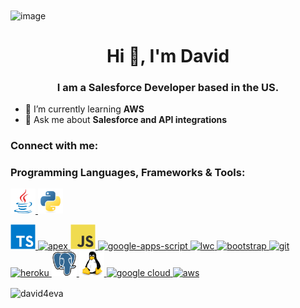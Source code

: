 <img width="1000" height="500" alt="image" align="center" src="https://github.com/user-attachments/assets/341e65fc-136f-4339-95fd-c87767f15007"/>

<h1 align="center">Hi 👋, I'm David</h1>
<h3 align="center">I am a Salesforce Developer based in the US.</h3>

- 🌱 I’m currently learning **AWS**
- 💬 Ask me about **Salesforce and API integrations**

<h3 align="left">Connect with me:</h3>
<h3 align="left">Programming Languages, Frameworks & Tools:</h3>
<!-- Java -->
  <a href="https://www.java.com/" target="_blank" rel="noreferrer">
    <img src="https://raw.githubusercontent.com/devicons/devicon/master/icons/java/java-original.svg" alt="java" width="40" height="40"/>
  </a>
 <!-- Python -->
  <a href="https://www.python.org/" target="_blank" rel="noreferrer">
    <img src="https://raw.githubusercontent.com/devicons/devicon/master/icons/python/python-original.svg" alt="python" width="40" height="40"/>
  </a>
<p align="left">
  <!-- TypeScript -->
  <a href="https://www.typescriptlang.org/" target="_blank" rel="noreferrer">
    <img src="https://raw.githubusercontent.com/devicons/devicon/master/icons/typescript/typescript-original.svg" alt="typescript" width="40" height="40"/>
  </a>
  <!-- Apex -->
  <a href="https://developer.salesforce.com/docs/atlas.en-us.apexcode.meta/apexcode/" target="_blank" rel="noreferrer">
    <img src="https://cdn.jsdelivr.net/gh/devicons/devicon/icons/salesforce/salesforce-original.svg" alt="apex" width="40" height="40"/>
  </a>
  <!-- JavaScript -->
  <a href="https://developer.mozilla.org/en-US/docs/Web/JavaScript" target="_blank" rel="noreferrer">
    <img src="https://raw.githubusercontent.com/devicons/devicon/master/icons/javascript/javascript-original.svg" alt="javascript" width="40" height="40"/>
  </a>
  <!-- Google Apps Script -->
  <a href="https://developers.google.com/apps-script/" target="_blank" rel="noreferrer">
    <img src="https://upload.wikimedia.org/wikipedia/commons/2/2f/Google_Apps_Script.svg" alt="google-apps-script" width="40" height="40"/>
  </a>
  <!-- LWC (Salesforce Lightning Web Components) -->
  <a href="https://developer.salesforce.com/docs/component-library/documentation/en/lwc" target="_blank" rel="noreferrer">
    <img src="https://github.com/user-attachments/assets/d3b3cad0-483b-4395-b1da-97f4d253ccd2" alt="lwc" width="40" height="40"/>
  </a>
  <!-- Bootstrap -->
  <a href="https://getbootstrap.com" target="_blank" rel="noreferrer">
    <img width="40" height="40" alt="bootstrap" src="https://github.com/user-attachments/assets/fdadaf5c-d94c-482b-b194-4e9b685b9426"/>
  </a>
  <!-- Git -->
  <a href="https://git-scm.com/" target="_blank" rel="noreferrer">
    <img src="https://www.vectorlogo.zone/logos/git-scm/git-scm-icon.svg" alt="git" width="40" height="40"/>
  </a>
  <!-- Heroku -->
  <a href="https://heroku.com" target="_blank" rel="noreferrer">
    <img src="https://www.vectorlogo.zone/logos/heroku/heroku-icon.svg" alt="heroku" width="40" height="40"/>
  </a>
  <!-- PostgreSQL -->
  <a href="https://www.postgresql.org/" target="_blank" rel="noreferrer">
    <img src="https://raw.githubusercontent.com/devicons/devicon/master/icons/postgresql/postgresql-original.svg" alt="postgresql" width="40" height="40"/>
  </a>
  <!-- Linux -->
  <a href="https://www.linux.org/" target="_blank" rel="noreferrer">
    <img src="https://raw.githubusercontent.com/devicons/devicon/master/icons/linux/linux-original.svg" alt="linux" width="40" height="40"/>
  </a>
  <!-- Google Cloud -->
  <a href="https://cloud.google.com/" target="_blank" rel="noreferrer">
    <img src="https://www.vectorlogo.zone/logos/google_cloud/google_cloud-icon.svg" alt="google cloud" width="40" height="40"/>
  </a>
  <!-- AWS -->
  <a href="https://aws.amazon.com/" target="_blank" rel="noreferrer">
    <img src="https://www.vectorlogo.zone/logos/amazon_aws/amazon_aws-icon.svg" alt="aws" width="40" height="40"/>
  </a>
</p>

<!-- Top languages badge -->
<p>
  <img align="center" src="https://github-readme-stats.vercel.app/api/top-langs/?username=david4eva" alt="david4eva" />
</p>
